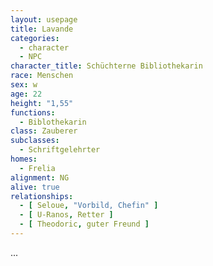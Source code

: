```yaml
---
layout: usepage
title: Lavande
categories:
  - character
  - NPC
character_title: Schüchterne Bibliothekarin
race: Menschen
sex: w
age: 22
height: "1,55"
functions:
  - Biblothekarin
class: Zauberer
subclasses:
  - Schriftgelehrter
homes:
  - Frelia
alignment: NG
alive: true
relationships:
  - [ Seloue, "Vorbild, Chefin" ]
  - [ U-Ranos, Retter ]
  - [ Theodoric, guter Freund ]
---
```


...